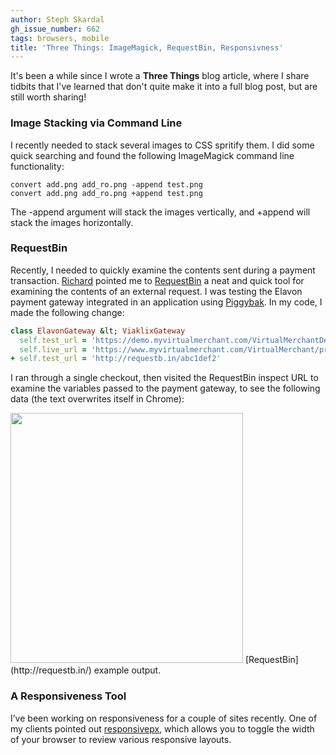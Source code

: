 ```yaml
---
author: Steph Skardal
gh_issue_number: 662
tags: browsers, mobile
title: 'Three Things: ImageMagick, RequestBin, Responsivness'
---
```


It's been a while since I wrote a **Three Things** blog article, where I share tidbits that I've learned that don't quite make it into a full blog post, but are still worth sharing!

### Image Stacking via Command Line

I recently needed to stack several images to CSS spritify them. I did some quick searching and found the following ImageMagick command line functionality:

```
convert add.png add_ro.png -append test.png
convert add.png add_ro.png +append test.png
```

The -append argument will stack the images vertically, and +append will stack the images horizontally.

### RequestBin

Recently, I needed to quickly examine the contents sent during a payment transaction. [Richard](/team/richard_templet) pointed me to [RequestBin](http://requestb.in/) a neat and quick tool for examining the contents of an external request. I was testing the Elavon payment gateway integrated in an application using [Piggybak](http://piggybak.org/). In my code, I made the following change:

```ruby
class ElavonGateway &lt; ViaklixGateway
  self.test_url = 'https://demo.myvirtualmerchant.com/VirtualMerchantDemo/process.do'
  self.live_url = 'https://www.myvirtualmerchant.com/VirtualMerchant/process.do'
+ self.test_url = 'http://requestb.in/abc1def2'
```

I ran through a single checkout, then visited the RequestBin inspect URL to examine the variables passed to the payment gateway, to see the following data (the text overwrites itself in Chrome):

<img border="0" height="400" src="/blog/2012/06/28/three-things-imagemagick-requestbin/image-0.png" width="372"/>
[RequestBin](http://requestb.in/) example output.

### A Responsiveness Tool

I’ve been working on responsiveness for a couple of sites recently. One of my clients pointed out [responsivepx](http://responsivepx.com/), which allows you to toggle the width of your browser to review various responsive layouts.
